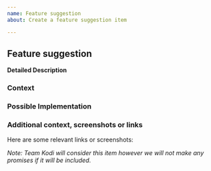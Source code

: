 ```yaml
---
name: Feature suggestion
about: Create a feature suggestion item

---
```

<!--- Please fill out this template to the best of your ability. You can always edit this issue once you have created it. -->
## Feature suggestion
**Detailed Description**
<!--- Provide a detailed description of the change or addition you are proposing -->



### Context
<!--- Why is this change important to you? How would you use it? -->
<!--- How can it benefit other users? -->



### Possible Implementation
<!--- Not obligatory, but suggest an idea for implementing addition or change -->



### Additional context, screenshots or links
Here are some relevant links or screenshots:
<!--- Put your text below this line -->




<!--- End of this issue -->
*Note: Team Kodi will consider this item however we will not make any promises if it will be included.*

